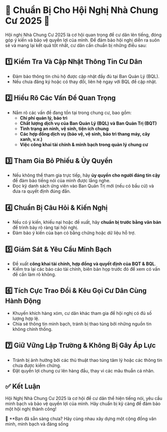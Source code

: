 # 🏢 Chuẩn Bị Cho Hội Nghị Nhà Chung Cư 2025 📢  

Hội nghị Nhà Chung Cư 2025 là cơ hội quan trọng để cư dân lên tiếng, đóng góp ý kiến và bảo vệ quyền lợi của mình. Để đảm bảo hội nghị diễn ra suôn sẻ và mang lại kết quả tốt nhất, cư dân cần chuẩn bị những điều sau:  

## 1️⃣ Kiểm Tra Và Cập Nhật Thông Tin Cư Dân  
- Đảm bảo thông tin chủ hộ được cập nhật đầy đủ tại Ban Quản Lý (BQL).  
- Nếu chưa đăng ký hoặc có thay đổi, liên hệ ngay với BQL để cập nhật.  

## 2️⃣ Hiểu Rõ Các Vấn Đề Quan Trọng  
- Nắm rõ các vấn đề đang tồn tại trong chung cư, bao gồm:  
  - **Chi phí quản lý, bảo trì**  
  - **Chất lượng dịch vụ của Ban Quản Lý (BQL) và Ban Quản Trị (BQT)**  
  - **Tình trạng an ninh, vệ sinh, tiện ích chung**  
  - **Các hợp đồng dịch vụ (bảo vệ, vệ sinh, bảo trì thang máy, cây xanh, v.v.)**  
  - **Việc công khai tài chính & minh bạch trong quản lý chung cư**  

## 3️⃣ Tham Gia Bỏ Phiếu & Ủy Quyền  
- Nếu không thể tham gia trực tiếp, hãy **ủy quyền cho người đáng tin cậy** để đảm bảo tiếng nói của mình được lắng nghe.  
- Đọc kỹ danh sách ứng viên vào Ban Quản Trị mới (nếu có bầu cử) và đưa ra quyết định đúng đắn.  

## 4️⃣ Chuẩn Bị Câu Hỏi & Kiến Nghị  
- Nếu có ý kiến, khiếu nại hoặc đề xuất, hãy **chuẩn bị trước bằng văn bản** để trình bày rõ ràng tại hội nghị.  
- Đảm bảo ý kiến của bạn có bằng chứng hoặc dữ liệu hỗ trợ.  

## 5️⃣ Giám Sát & Yêu Cầu Minh Bạch  
- Đề xuất **công khai tài chính, hợp đồng và quyết định của BQT & BQL**.  
- Kiểm tra lại các báo cáo tài chính, biên bản họp trước đó để xem có vấn đề cần làm rõ không.  

## 6️⃣ Tích Cực Trao Đổi & Kêu Gọi Cư Dân Cùng Hành Động  
- Khuyến khích hàng xóm, cư dân khác tham gia để hội nghị có đủ số lượng hợp lệ.  
- Chia sẻ thông tin minh bạch, tránh bị thao túng bởi những nguồn tin không chính thống.  

## 7️⃣ Giữ Vững Lập Trường & Không Bị Gây Áp Lực  
- Tránh bị ảnh hưởng bởi các thủ thuật thao túng tâm lý hoặc các thông tin chưa được kiểm chứng.  
- Đặt quyền lợi chung cư lên hàng đầu, thay vì các mâu thuẫn cá nhân.  

## ✅ Kết Luận  
Hội Nghị Nhà Chung Cư 2025 là cơ hội để cư dân thể hiện tiếng nói, yêu cầu minh bạch và bảo vệ quyền lợi của mình. Hãy chuẩn bị kỹ càng để đảm bảo một hội nghị thành công!  

📌 **Bạn đã sẵn sàng chưa? Hãy cùng nhau xây dựng một cộng đồng văn minh, minh bạch và đáng sống
